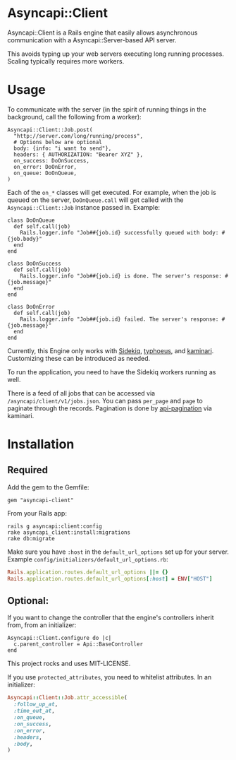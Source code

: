 # Asyncapi::Client

Asyncapi::Client is a Rails engine that easily allows asynchronous communication with a Asyncapi::Server-based API server.

This avoids typing up your web servers executing long running processes. Scaling typically requires more workers.

# Usage

To communicate with the server (in the spirit of running things in the background, call the following from a worker):

```
Asyncapi::Client::Job.post(
  "http://server.com/long/running/process",
  # Options below are optional
  body: {info: "i want to send"},
  headers: { AUTHORIZATION: "Bearer XYZ" },
  on_success: DoOnSuccess,
  on_error: DoOnError,
  on_queue: DoOnQueue,
)
```

Each of the `on_*` classes will get executed. For example, when the job is queued on the server, `DoOnQueue.call` will get called with the `Asyncapi::Client::Job` instance passed in. Example:

```
class DoOnQueue
  def self.call(job)
    Rails.logger.info "Job##{job.id} successfully queued with body: #{job.body}"
  end
end

class DoOnSuccess
  def self.call(job)
    Rails.logger.info "Job##{job.id} is done. The server's response: #{job.message}"
  end
end

class DoOnError
  def self.call(job)
    Rails.logger.info "Job##{job.id} failed. The server's response: #{job.message}"
  end
end
```

Currently, this Engine only works with [Sidekiq](http://sidekiq.org), [typhoeus](https://github.com/typhoeus/typhoeus), and [kaminari](https://github.com/amatsuda/kaminari). Customizing these can be introduced as needed.

To run the application, you need to have the Sidekiq workers running as well.

There is a feed of all jobs that can be accessed via `/asyncapi/client/v1/jobs.json`. You can pass `per_page` and `page` to paginate through the records. Pagination is done by [api-pagination](https://github.com/davidcelis/api-pagination) via kaminari.

# Installation

## Required

Add the gem to the Gemfile:

```
gem "asyncapi-client"
```

From your Rails app:

```
rails g asyncapi:client:config
rake asyncapi_client:install:migrations
rake db:migrate
```

Make sure you have `:host` in the `default_url_options` set up for your server. Example `config/initializers/default_url_options.rb`:

```ruby
Rails.application.routes.default_url_options ||= {}
Rails.application.routes.default_url_options[:host] = ENV["HOST"]
```

## Optional:

If you want to change the controller that the engine's controllers inherit from, from an initializer:

```
Asyncapi::Client.configure do |c|
  c.parent_controller = Api::BaseController
end
```

This project rocks and uses MIT-LICENSE.

If you use `protected_attributes`, you need to whitelist attributes. In an initializer:

```ruby
Asyncapi::Client::Job.attr_accessible(
  :follow_up_at,
  :time_out_at,
  :on_queue,
  :on_success,
  :on_error,
  :headers,
  :body,
)
```
